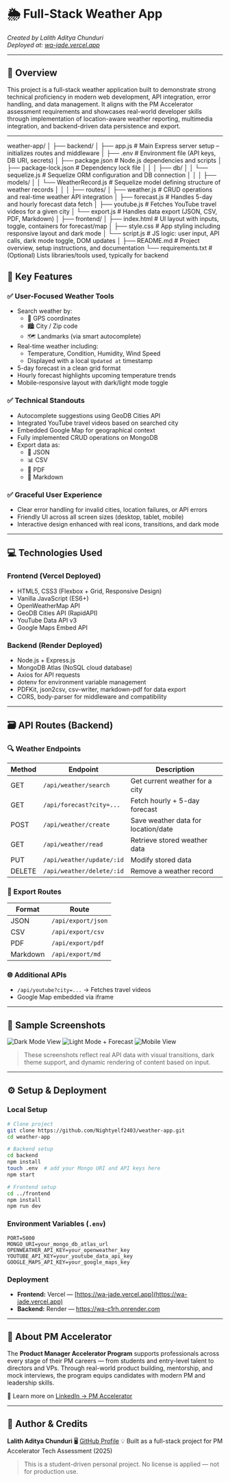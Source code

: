
# 🌦️ Full-Stack Weather App  
*Created by Lalith Aditya Chunduri*  
*Deployed at: [wa-jade.vercel.app](https://wa-jade.vercel.app)*

---

## 🧩 Overview

This project is a full-stack weather application built to demonstrate strong technical proficiency in modern web development, API integration, error handling, and data management. It aligns with the PM Accelerator assessment requirements and showcases real-world developer skills through implementation of location-aware weather reporting, multimedia integration, and backend-driven data persistence and export.

---

weather-app/
│
├── backend/
│   ├── app.js                  # Main Express server setup – initializes routes and middleware
│   ├── .env                    # Environment file (API keys, DB URI, secrets)
│   ├── package.json            # Node.js dependencies and scripts
│   ├── package-lock.json       # Dependency lock file
│   │
│   ├── db/
│   │   └── sequelize.js        # Sequelize ORM configuration and DB connection
│   │
│   ├── models/
│   │   └── WeatherRecord.js    # Sequelize model defining structure of weather records
│   │
│   ├── routes/
│       ├── weather.js          # CRUD operations and real-time weather API integration
│       ├── forecast.js         # Handles 5-day and hourly forecast data fetch
│       ├── youtube.js          # Fetches YouTube travel videos for a given city
│       └── export.js           # Handles data export (JSON, CSV, PDF, Markdown)
│
├── frontend/
│   ├── index.html              # UI layout with inputs, toggle, containers for forecast/map
│   ├── style.css               # App styling including responsive layout and dark mode
│   └── script.js               # JS logic: user input, API calls, dark mode toggle, DOM updates
│
├── README.md                   # Project overview, setup instructions, and documentation
└── requirements.txt            # (Optional) Lists libraries/tools used, typically for backend


## 🌟 Key Features

### ✅ User-Focused Weather Tools
- Search weather by:
  - 📍 GPS coordinates
  - 🏙️ City / Zip code
  - 🗺️ Landmarks (via smart autocomplete)
- Real-time weather including:
  - Temperature, Condition, Humidity, Wind Speed
  - Displayed with a local `Updated at` timestamp
- 5-day forecast in a clean grid format
- Hourly forecast highlights upcoming temperature trends
- Mobile-responsive layout with dark/light mode toggle

### ✅ Technical Standouts
- Autocomplete suggestions using GeoDB Cities API
- Integrated YouTube travel videos based on searched city
- Embedded Google Map for geographical context
- Fully implemented CRUD operations on MongoDB
- Export data as:
  - 🧾 JSON
  - 📊 CSV
  - 📄 PDF
  - 📝 Markdown

### ✅ Graceful User Experience
- Clear error handling for invalid cities, location failures, or API errors
- Friendly UI across all screen sizes (desktop, tablet, mobile)
- Interactive design enhanced with real icons, transitions, and dark mode

---

## 💻 Technologies Used

### Frontend (Vercel Deployed)
- HTML5, CSS3 (Flexbox + Grid, Responsive Design)
- Vanilla JavaScript (ES6+)
- OpenWeatherMap API
- GeoDB Cities API (RapidAPI)
- YouTube Data API v3
- Google Maps Embed API

### Backend (Render Deployed)
- Node.js + Express.js
- MongoDB Atlas (NoSQL cloud database)
- Axios for API requests
- dotenv for environment variable management
- PDFKit, json2csv, csv-writer, markdown-pdf for data export
- CORS, body-parser for middleware and compatibility

---

## 🗃️ API Routes (Backend)

### 🔍 Weather Endpoints
| Method | Endpoint                  | Description                             |
|--------|---------------------------|-----------------------------------------|
| GET    | `/api/weather/search`     | Get current weather for a city          |
| GET    | `/api/forecast?city=...`  | Fetch hourly + 5-day forecast           |
| POST   | `/api/weather/create`     | Save weather data for location/date     |
| GET    | `/api/weather/read`       | Retrieve stored weather data            |
| PUT    | `/api/weather/update/:id` | Modify stored data                      |
| DELETE | `/api/weather/delete/:id` | Remove a weather record                 |

### 🧾 Export Routes
| Format    | Route                 |
|-----------|-----------------------|
| JSON      | `/api/export/json`    |
| CSV       | `/api/export/csv`     |
| PDF       | `/api/export/pdf`     |
| Markdown  | `/api/export/md`      |

### 🌐 Additional APIs
- `/api/youtube?city=...` → Fetches travel videos
- Google Map embedded via iframe

---

## 🧪 Sample Screenshots

![Dark Mode View](./screenshots/dark-mode.png)
![Light Mode + Forecast](./screenshots/light-mode.png)
![Mobile View](./screenshots/mobile-forecast.png)

> These screenshots reflect real API data with visual transitions, dark theme support, and dynamic rendering of content based on input.

---

## ⚙️ Setup & Deployment

### Local Setup

```bash
# Clone project
git clone https://github.com/Nightyelf2403/weather-app.git
cd weather-app

# Backend setup
cd backend
npm install
touch .env  # add your Mongo URI and API keys here
npm start

# Frontend setup
cd ../frontend
npm install
npm run dev
````

### Environment Variables (`.env`)

```env
PORT=5000
MONGO_URI=your_mongo_db_atlas_url
OPENWEATHER_API_KEY=your_openweather_key
YOUTUBE_API_KEY=your_youtube_data_api_key
GOOGLE_MAPS_API_KEY=your_google_maps_key
```

### Deployment

* **Frontend:** Vercel — [https://wa-jade.vercel.app](https://wa-jade.vercel.app)
* **Backend:** Render — https://wa-c1rh.onrender.com 

---

## 🏢 About PM Accelerator

The **Product Manager Accelerator Program** supports professionals across every stage of their PM careers — from students and entry-level talent to directors and VPs. Through real-world product building, mentorship, and mock interviews, the program equips candidates with modern PM and leadership skills.

🔗 Learn more on [LinkedIn → PM Accelerator](https://www.linkedin.com/school/pmaccelerator/about/)

---

## 🙋 Author & Credits

**Lalith Aditya Chunduri**
🖥️ [GitHub Profile](https://github.com/Nightyelf2403)
💡 Built as a full-stack project for PM Accelerator Tech Assessment (2025)

> This is a student-driven personal project. No license is applied — not for production use.
